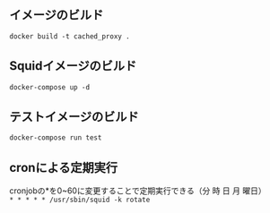 ## イメージのビルド
`docker build -t cached_proxy .`

## Squidイメージのビルド
`docker-compose up -d `

## テストイメージのビルド
`docker-compose run test `


## cronによる定期実行
cronjobの*を0~60に変更することで定期実行できる（分 時 日 月 曜日）　  
`* * * * * /usr/sbin/squid -k rotate`

      
